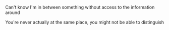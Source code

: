 Can't know I'm in between something without access to the information around

You're never actually at the same place, you might not be able to distinguish